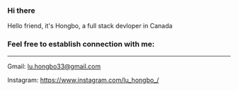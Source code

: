 ### Hi there

Hello friend, it's Hongbo, a full stack devloper in Canada

### Feel free to establish connection with me:

---

Gmail: lu.hongbo33@gmail.com

Instagram: https://www.instagram.com/lu_hongbo_/

<!--
**LU-Hongbo/LU-Hongbo** is a ✨ _special_ ✨ repository because its `README.md` (this file) appears on your GitHub profile.

Here are some ideas to get you started:

- 🔭 I’m currently working on ...
- 🌱 I’m currently learning ...
- 👯 I’m looking to collaborate on ...
- 🤔 I’m looking for help with ...
- 💬 Ask me about ...
- 📫 How to reach me: ...
- 😄 Pronouns: ...
- ⚡ Fun fact: ...
-->
